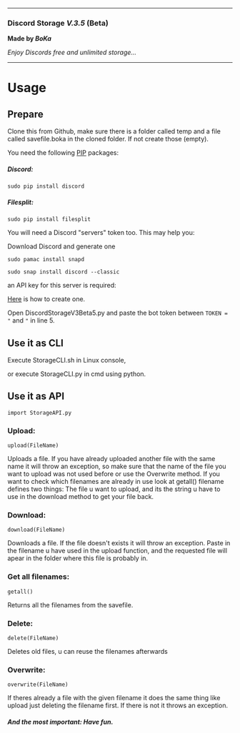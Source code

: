 _______________________________________________

### **Discord Storage** _V.3.5_ (Beta)

**Made by *BoKa***

*Enjoy Discords free and unlimited storage...*

_______________________________________________	


# Usage

## Prepare

Clone this from Github,
make sure there is a folder called temp and a file called savefile.boka in the cloned folder.
If not create those (empty).

You need the following [PIP](https://pypi.org/project/pip/) packages:

##### Discord:

	sudo pip install discord

##### Filesplit:

	sudo pip install filesplit

You will need a Discord "servers" token too. This may help you:

Download Discord and generate one

	sudo pamac install snapd

	sudo snap install discord --classic

an API key for this server is required:

[Here](https://www.youtube.com/watch?v=gT_1c9YFffk) is how to create one.

Open DiscordStorageV3Beta5.py and paste the bot token between `TOKEN = "` and `"` in line 5.



## Use it as CLI 

Execute StorageCLI.sh in Linux console,

or execute StorageCLI.py in cmd using python.



## Use it as API

	import StorageAPI.py

### Upload: 

	upload(FileName)

 Uploads a file. If you have already uploaded another file with the same name it will throw an exception,
 so make sure that the name of the file you want to upload was not used before or use the Overwrite method. 
 If you want to check which filenames are already in use look at getall() filename defines two things:
 The file u want to upload, and its the string u have to use in the download method to get your file back.

### Download:

	download(FileName)

 Downloads a file. If the file doesn't exists it will throw an exception. Paste in the filename u have used in the upload function,
 and the requested file will apear in the folder where this file is probably in.

### Get all filenames:

	getall()

 Returns all the filenames from the savefile. 

### Delete:

	delete(FileName)

 Deletes old files, u can reuse the filenames afterwards

### Overwrite:

	overwrite(FileName)

 If theres already a file with the given filename it does the same thing like upload just deleting the filename first.
 If there is not it throws an exception.


##### And the most important: Have fun.






